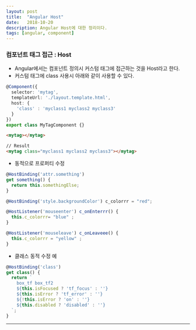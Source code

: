 ```yaml
---
layout: post
title:  "Angular Host"
date:   2018-10-20
description: Angular Host에 대한 정리이다.
tags: [angular, component]
---
```

### 컴포넌트 태그 접근 : Host
- Angular에서는 컴포넌트 정의시 커스텀 태그에 접근하는 것을 Host라고 한다.
- 커스텀 태그에 class 사용시 아래와 같이 사용할 수 있다.
```ts
@Component({
  selector: 'mytag',
  templateUrl: './layout.template.html',
  host: {
    'class' : 'myclass1 myclass2 myclass3'
  }
})
export class MyTagComponent {}
```
```html
<mytag></mytag>

// Result
<mytag class="myclass1 myclass2 myclass3"></mytag>
```
- 동적으로 프로퍼티 수정
```ts
@HostBinding('attr.something') 
get something() { 
  return this.somethingElse; 
}

@HostBinding('style.backgroundColor') c_colorrr = "red"; 

@HostListener('mouseenter') c_onEnterrr() {
  this.c_colorrr= "blue" ;
}

@HostListener('mouseleave') c_onLeaveee() {
  this.c_colorrr = "yellow" ;
} 
```
- 클래스 동적 수정 예
```ts
@HostBinding('class')
get class() {
  return `
    box_tf box_tf2
    ${this.isFocused ? 'tf_focus' : ''}
    ${this.isError ? 'tf_error' : ''}
    ${!this.isError ? 'on' : ''}
    ${this.disabled ? 'disabled' : ''}
  `;
}
```
***